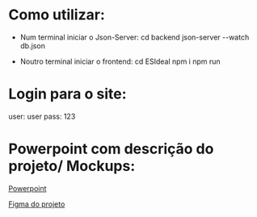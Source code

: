 # Como utilizar:

- Num terminal iniciar o Json-Server: 
cd backend
json-server --watch db.json

- Noutro terminal iniciar o frontend:
cd ESIdeal
npm i
npm run

# Login para o site:
user: user
pass: 123

# Powerpoint com descrição do projeto/ Mockups:
[Powerpoint](docs/Apresentação%20IPM.pptx)

[Figma do projeto](https://www.figma.com/design/GmqrjPl8rs7rdYdfkNIih1/IPM-grupo-34?m=auto&t=5zKcNIynYzN69SgB-1)